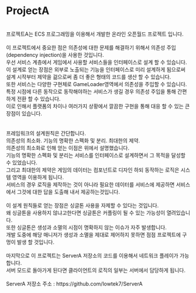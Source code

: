 # ProjectA
<br>
프로젝트A는 ECS 프로그래밍을 이용해서 개발한 온라인 오픈월드 프로젝트 입니다.<br>
<br>
이 프로젝트에서 중요한 점은 의존성에 대한 문제를 해결하기 위해서 의존성 주입(dependency injection)을 사용한 것입니다.<br>
우선 서비스 계층에서 게임에서 사용할 서비스들을 인터페이스로 설계 할 수 있습니다.<br>
이 설계로 얻는 장점은 외부로 노출되는 기능을 인터페이스로 미리 설계하게 됨으로써 설계 시작부터 제약을 걺으로써 좀 더 좋은 형태의 코드를 생산 할 수 있습니다.<br>
또한 서비스는 다양한 구현체로 GameLoader영역에서 의존성을 주입할 수 있습니다.<br>
특정 시점에 다른 동작으로 동작해야하는 서비스가 생길 경우 의존성 주입을 통해 간편하게 전환 할 수 있습니다.<br>
이로 인해서 플랫폼의 차이나 여러가지 상황에서 깔끔한 구현을 통해 대응 할 수 있는 큰 장점이 있습니다.<br>
<br>
<br>
프레임워크의 설계원칙은 간단합니다.<br>
의존성의 최소화. 기능의 명확한 스펙화 및 분리. 최대한의 제약.<br>
의존성의 최소화로 인해 얻는 이점은 위에서 설명했습니다.<br>
기능의 명확한 스펙화 및 분리는 서비스를 인터페이스로 설계하면서 그 목적을 달성할 수 있었습니다.<br>
그리고 최대한의 제약은 게임의 데이터는 컴포넌트로 디자인 하되 동작하는 로직은 시스템 영역을 이용하게 됩니다.<br>
서비스의 경우 로직을 제작하는 것이 아니라 필요한 데이터를 서비스에 제공하면 서비스에서 그것에 대한 답을 도출해 내서 제공하는것입니다.<br>
<br>
이 설계 원칙들로 얻는 장점은 싱글톤 사용을 자제할 수 있다는 것입니다.<br>
왜 싱글톤을 사용하지 않냐고한다면 싱글톤은 커플링이 될 수 있는 가능성이 열려있습니다.<br>
또한 싱글톤은 생성과 소멸의 시점이 명확하지 않는 이슈가 자주 발생합니다.<br>
개발 도중에 해당 매니저가 생성과 소멸을 제대로 제어하지 못하면 점점 프로젝트에 구멍이 발생 할 것입니다.<br>
<br>
마지막으로 이 프로젝트는 ServerA 저장소의 코드를 이용해서 네트워크 플레이가 가능합니다.<br>
서버 모드로 돌아가게 된다면 클라이언트의 로직의 일부는 서버에서 담당하게 됩니다.<br>
<br>
ServerA 저장소 주소 : https://github.com/lowtek7/ServerA

